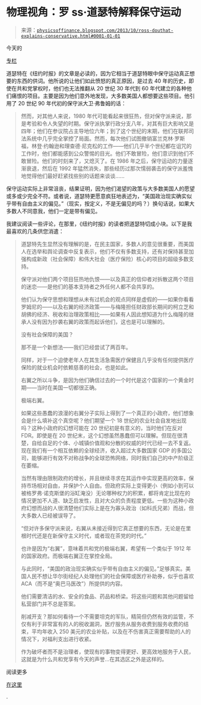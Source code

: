 <!--yml

分类：未分类

日期：2024-05-18 06:54:39

-->

# 物理视角：罗 ss·道瑟特解释保守运动

> 来源：[`physicsoffinance.blogspot.com/2013/10/ross-douthat-explains-conservative.html#0001-01-01`](http://physicsoffinance.blogspot.com/2013/10/ross-douthat-explains-conservative.html#0001-01-01)

今天的

[专栏](http://douthat.blogs.nytimes.com/2013/10/02/why-the-right-fights/)

道瑟特在《纽约时报》的文章是必读的，因为它相当于道瑟特眼中保守运动真正想要的东西的供词。他所说的让他们如此愤怒的真正原因，是过去 40 年的历史，即使在共和党掌权时，他们也无法推翻从 20 世纪 30 年代到 60 年代建立的各种他们痛恨的项目。主要是因为他们意外地发现，大多数美国人都想要这些项目。他引用了 20 世纪 90 年代初的保守派大卫·弗鲁姆的话：

> 然而，对其他人来说，1980 年代可能看起来很狂热，但对保守派来说，那是考验和令人失望的时期。保守派执掌行政分支八年，对其有巨大影响又是四年；他们在参议院占主导地位六年；到了这个世纪的末期，他们在联邦司法系统中几乎完全掌控了局面。然而，每次他们试图撤销富兰克林·罗斯福，林登·约翰逊和理查德·尼克松的工作——他们几乎半个世纪都在诅咒的工作时，他们都能感到公众警惕的目光。他们不敢冒险，他们意识到他们不敢冒险。他们的时刻来了，又熄灭了。在 1986 年之后，保守运动的力量逐渐衰退，然后在 1992 年猛然消失，那些经历过那次懦弱袭击的保守派羞愧地觉得他们最好赶紧找些别的话题来谈谈……

保守运动实际上非常沮丧，结果证明，因为他们渴望的政策与大多数美国人的愿望或多或少完全不符。或者说，道瑟特更愿意疯狂地表述为，“美国政治现实确实似乎带有自由主义的偏见。”（现实，按定义，不是无偏见的吗？）换句话说，如果大多数人不同意我，他们一定是带有偏见。

我建议阅读一些评论，在那里，《纽约时报》的读者把道瑟特切成小块。以下是我最喜欢的几条供您消遣：

> 道瑟特先生显然没有理解的是，在民主国家，多数人的意见很重要，而美国人在选举和舆论调查中反复表示，他们不仅有多数支持，还有对保持甚至加强构成新政（社会保障）和伟大社会（医疗保险）核心的项目的超级多数支持。
> 
> 保守派对他们两个项目狂热地仇恨——以及真正的信仰者对拆散这两个项目的迷恋——是他们的基本支持者之外任何人都不会共享的。
> 
> 他们认为保守思想和理想从未有过机会的观点同样是虚假的——如果你看看罗姆尼的——以及右翼的经济政策——与梅隆担任财政部长期间的柯立芝和胡佛的经济、税收和治理政策相比——如果有人因此想知道为什么梅隆的继承人没有因为抄袭右翼的政策而起诉他们，这也是可以理解的。
> 
> 没有社会保障的美国？
> 
> 那不是一个新想法——我们已经尝试了两百年。
> 
> 同样，对于一个迫使老年人在其生活急需医疗保健且几乎没有任何提供医疗保险的就业机会时依赖慈善的社会，也是如此。
> 
> 右翼之所以斗争，是因为他们确信过去的一个时代是这个国家的一个黄金时期——当时在美国一切都很正确。
> 
> 极端右翼。
> 
> 如果这些愚蠢的浪漫的右翼分子实际上得到了一个真正的小政府，他们想象会是什么填补这个真空呢？他们期望一个 18 世纪的农业社会自发地出现吗？这种小政府的幻想可能在 20 世纪初是有意义的，当时他们在反对 FDR。即使是在 20 世纪末，这个幻想虽然愚蠢但可以理解。但现在很清楚，自给自足的个体、小城镇价值观和分散的权威的时代已经一去不复返。现在我们有一个相互依赖的全球经济，收入超过大多数国家 GDP 的多国公司，能够进行有效不对称战争的全球恐怖网络，同时我们自己的中产阶级正在萎缩。
> 
> 当然有理由限制政府的增长，并且继续寻求在其运作中实现更高的效率，保持市场相对自由，并保护个人自由。但政府实际上变得更小（例如小到可以被格罗弗·诺克斯堡的浴缸淹没）无论哪种权力的积累，都将肯定比现在的情况更加不人道、缺乏启发性，且对大众的负责程度更低。一些为这种小政府幻想而战的人很清楚他们实际上是在为寡头政治（如科氏兄弟）而战，但大多数人已经被误导了。
> 
> “但对许多保守派来说，右翼从未接近得到它真正想要的东西，无论是在里根时代还是在新保守主义时代，或者现在茶党的时代。”
> 
> 也许是因为“右翼”，意味着共和党的极端右翼，希望有一个类似于 1912 年的国家政府。而极端右翼正在掌控全局。
> 
> 与此同时，“美国的政治现实确实似乎带有自由主义的偏见。”足够真实。美国人民不想让华尔街经纪人处理他们的社会保障或医疗补助券，似乎也喜欢 ACA（而不是“奥巴马医改”）所提供的内容。
> 
> 他们需要清洁的水、安全的食品、药品和桥梁。将这些问题和其他问题留给私营部门并不总是答案。
> 
> 削减开支？那如何看待一个不需要坦克的军队，精简但仍然有效的监管，不仅有利于非常富有的人的税收漏洞，医疗服务从服务收费到服务收费的结束，平均年收入 250 美元的农业补贴，以及在不伤害真正需要帮助的人的情况下，对福利支出进行收紧。
> 
> 作为破坏者而不是治理者，使现有的事物变得更好、更高效地服务于人民，这就是为什么共和党享有今天的声誉...在其选区之外是这样的。

阅读更多

[在这里](http://douthat.blogs.nytimes.com/2013/10/02/why-the-right-fights/)

.
